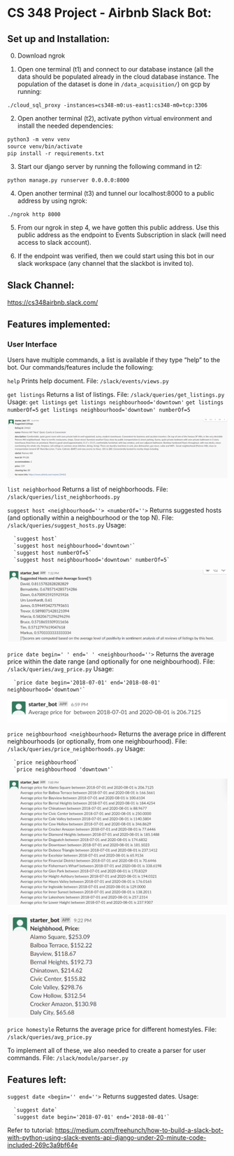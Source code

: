 # CS 348 Project - Airbnb Slack Bot:
## Set up and Installation:
0. Download ngrok

1. Open one terminal (t1) and connect to our database instance (all the data should be populated already in the cloud database instance. The population of the dataset is done in `/data_acquisition/`) on gcp by running:
```
./cloud_sql_proxy -instances=cs348-m0:us-east1:cs348-m0=tcp:3306
```


2. Open another terminal (t2), activate python virtual environment and install the needed dependencies:
```
python3 -m venv venv
source venv/bin/activate
pip install -r requirements.txt
```


3. Start our django server by running the following command in t2: 
```
python manage.py runserver 0.0.0.0:8000
```

4. Open another terminal (t3) and tunnel our localhost:8000 to a public address by using ngrok:
```
./ngrok http 8000
```

5. From our ngrok in step 4, we have gotten this public address. Use this public address as the endpoint to Events Subscription in slack (will need access to slack account).

6. If the endpoint was verified, then we could start using this bot in our slack workspace (any channel that the slackbot is invited to).

## Slack Channel:
https://cs348airbnb.slack.com/

## Features implemented:
### User Interface
Users have multiple commands, a list is available if they type “help” to the bot. Our commands/features include the following:

`help`
Prints help document. File: `/slack/events/views.py`

`get listings`
Returns a list of listings. File: `/slack/queries/get_listings.py`
Usage:
      `get listings`
      `get listings neighbourhood='downtown'`
      `get listings numberOf=5`
      `get listings neighbourhood='downtown' numberOf=5`
      
![](feature_screenshots/GetListings.png)

`list neighborhood`
Returns a list of neighborhoods. File: `/slack/queries/list_neighborhoods.py`

`suggest host <neighbourhood=''> <numberOf=''>`
Returns suggested hosts (and optionally within a neighbourhood or the top N). File: `/slack/queries/suggest_hosts.py`
Usage:

      `suggest host`
      `suggest host neighbourhood='downtown'`
      `suggest host numberOf=5`
      `suggest host neighbourhood='downtown' numberOf=5`
      
![](feature_screenshots/SuggestHosts.png)


`price date begin=' ' end=' ' <neighbourhood=''>`
Returns the average price within the date range (and optionally for one neighbourhood). File: `/slack/queries/avg_price.py`
Usage: 
      
      `price date begin='2018-07-01' end='2018-08-01' neighbourhood='downtown'`
![](feature_screenshots/Price3.png)


`price neighbourhood <neighbourhood>` 
Returns the average price in different neighbourhoods (or optionally, from one neighbourhood). File: `/slack/queries/price_neighborhoods.py`
Usage: 

      `price neighbourhood`   
      `price neighbourhood 'downtown'`
      
![](feature_screenshots/Price2.png)

![](feature_screenshots/Price1.png)


`price homestyle`
Returns the average price for different homestyles. File: `/slack/queries/avg_price.py`


To implement all of these, we also needed to create a parser for user commands. File: `/slack/module/parser.py`

## Features left:
`suggest date <begin='' end=''>`
Returns suggested dates.
Usage: 

      `suggest date`
      `suggest date begin='2018-07-01' end='2018-08-01'`



Refer to tutorial: https://medium.com/freehunch/how-to-build-a-slack-bot-with-python-using-slack-events-api-django-under-20-minute-code-included-269c3a9bf64e
